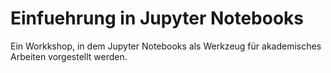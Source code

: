 # Einfuehrung in Jupyter Notebooks

Ein Workkshop, in dem Jupyter Notebooks als Werkzeug für akademisches Arbeiten vorgestellt werden.

